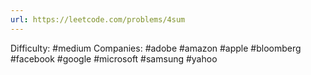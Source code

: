 ```yaml
---
url: https://leetcode.com/problems/4sum
---
```


Difficulty: #medium
Companies: #adobe #amazon #apple #bloomberg #facebook #google #microsoft #samsung #yahoo